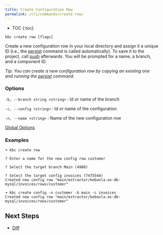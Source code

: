 ```yaml
---
title: Create Configuration Row
permalink: /cli/commands/create-row/
---
```


* TOC
{:toc}

```
kbc create row [flags]
```

Create a new configuration row in your local directory and assign it a unique ID (i.e., the [persist](/cli/commands/persist/)
command is called automatically). To save it to the project, call [push](/cli/commands/push/) afterwards. You will
be prompted for a name, a branch, and a component ID.

*Tip: You can create a new configuration row by copying an existing one and running the [persist](/cli/commands/persist/) command.*

### Options

`-b, --branch string <string>`
: Id or name of the branch

`-c, --config <string>`
: Id or name of the configuration

`-n, --name <string>`
: Name of the new configuration row

[Global Options](/cli/commands/#global-options)

### Examples

```
➜ kbc create row

? Enter a name for the new config row customer

? Select the target branch Main (4908)

? Select the target config invoices (7475544)
Created new config row "main/extractor/keboola.ex-db-mysql/invoices/rows/customer"
```

```
➜ kbc create config -n customer -b main -c invoices
Created new config row "main/extractor/keboola.ex-db-mysql/invoices/rows/customer"
```

## Next Steps

- [Diff](/cli/commands/diff/)
